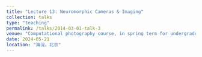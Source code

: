 ```yaml
---
title: "Lecture 13: Neuromorphic Cameras & Imaging"
collection: talks
type: "teaching"
permalink: /talks/2014-03-01-talk-3
venue: "Computational photography course, in spring term for undergraduate students."
date: 2024-05-21
location: "海淀，北京"
---
```

